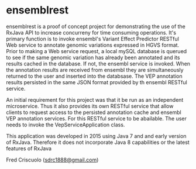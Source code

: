 # ensemblrest
ensemblrest is a proof of concept project for demonstrating the use of the RxJava API to increase concurreny for time consuming operations.
It's primary function is to invoke ensembl's Variant Effect Predictor RESTful Web service to annotate
genomic variations expressed in HGVS format. Prior to making a Web service request, a local mySQL database is querued
to see if the same genomic variation has already been annotated and its results cached in the database. If not, the ensembl service
is invoked. When the annotation results are received from ensembl they are simultaneously returned to the user and inserted into the databsase.
The VEP annotation results persisted in the same JSON format provided by th ensembl RESTful service.

An initial requirement for this project was that it be run as an independent microservice. Thus it also provides its own RESTful
service that allow clients to request access to the persisted annotation cache and ensembl VEP annotation services. For this RESTful
service to be abailable. The user needs to invoke the VepServiceApplication class.

This application was developed in 2015 using Java 7 and and early version of RxJava. Therefore it does not incorporate Java 8 capabilities or the latest features of RxJava

Fred Criscuolo (sdrc1888@gmail.com)
